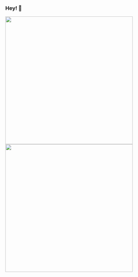 ### Hey! 👋

<!--
**dKosarevsky/dKosarevsky** is a ✨ _special_ ✨ repository because its `README.md` (this file) appears on your GitHub profile.

Here are some ideas to get you started:

- 🔭 I’m currently working on ...
- 🌱 I’m currently learning ...
- 👯 I’m looking to collaborate on ...
- 🤔 I’m looking for help with ...
- 💬 Ask me about ...
- 📫 How to reach me: ...
- 😄 Pronouns: ...
- ⚡ Fun fact: ...
-->

<center>
      <div>
            <td>
                  <img
                       width="400px"
                       align="left"
                       src="https://github-readme-stats.vercel.app/api?username=dkosarevsky&theme=merko&show_icons=true&hide_border=false&count_private=true&layout=compact"/>
            </td>
            <td>
                  <img
                       width="400px"
                       align="left"
                       src="https://github-readme-stats.vercel.app/api/top-langs/?username=dkosarevsky&theme=merko&hide=html&layout=compact"/>
            </td>
      </div>
</center>
